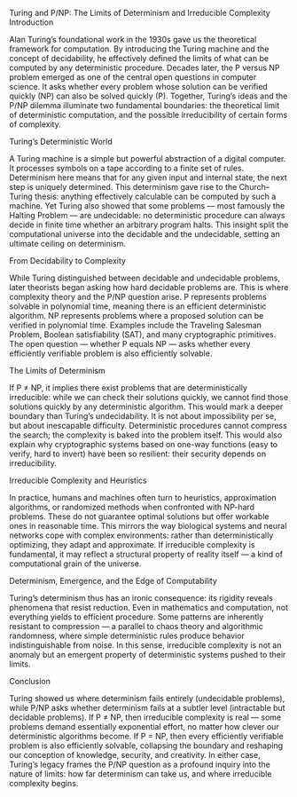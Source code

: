 Turing and P/NP: The Limits of Determinism and Irreducible Complexity
Introduction

Alan Turing’s foundational work in the 1930s gave us the theoretical framework for computation. By introducing the Turing machine and the concept of decidability, he effectively defined the limits of what can be computed by any deterministic procedure. Decades later, the P versus NP problem emerged as one of the central open questions in computer science. It asks whether every problem whose solution can be verified quickly (NP) can also be solved quickly (P). Together, Turing’s ideas and the P/NP dilemma illuminate two fundamental boundaries: the theoretical limit of deterministic computation, and the possible irreducibility of certain forms of complexity.

Turing’s Deterministic World

A Turing machine is a simple but powerful abstraction of a digital computer. It processes symbols on a tape according to a finite set of rules. Determinism here means that for any given input and internal state, the next step is uniquely determined. This determinism gave rise to the Church–Turing thesis: anything effectively calculable can be computed by such a machine. Yet Turing also showed that some problems — most famously the Halting Problem — are undecidable: no deterministic procedure can always decide in finite time whether an arbitrary program halts. This insight split the computational universe into the decidable and the undecidable, setting an ultimate ceiling on determinism.

From Decidability to Complexity

While Turing distinguished between decidable and undecidable problems, later theorists began asking how hard decidable problems are. This is where complexity theory and the P/NP question arise. P represents problems solvable in polynomial time, meaning there is an efficient deterministic algorithm. NP represents problems where a proposed solution can be verified in polynomial time. Examples include the Traveling Salesman Problem, Boolean satisfiability (SAT), and many cryptographic primitives. The open question — whether P equals NP — asks whether every efficiently verifiable problem is also efficiently solvable.

The Limits of Determinism

If P ≠ NP, it implies there exist problems that are deterministically irreducible: while we can check their solutions quickly, we cannot find those solutions quickly by any deterministic algorithm. This would mark a deeper boundary than Turing’s undecidability. It is not about impossibility per se, but about inescapable difficulty. Deterministic procedures cannot compress the search; the complexity is baked into the problem itself. This would also explain why cryptographic systems based on one-way functions (easy to verify, hard to invert) have been so resilient: their security depends on irreducibility.

Irreducible Complexity and Heuristics

In practice, humans and machines often turn to heuristics, approximation algorithms, or randomized methods when confronted with NP-hard problems. These do not guarantee optimal solutions but offer workable ones in reasonable time. This mirrors the way biological systems and neural networks cope with complex environments: rather than deterministically optimizing, they adapt and approximate. If irreducible complexity is fundamental, it may reflect a structural property of reality itself — a kind of computational grain of the universe.

Determinism, Emergence, and the Edge of Computability

Turing’s determinism thus has an ironic consequence: its rigidity reveals phenomena that resist reduction. Even in mathematics and computation, not everything yields to efficient procedure. Some patterns are inherently resistant to compression — a parallel to chaos theory and algorithmic randomness, where simple deterministic rules produce behavior indistinguishable from noise. In this sense, irreducible complexity is not an anomaly but an emergent property of deterministic systems pushed to their limits.

Conclusion

Turing showed us where determinism fails entirely (undecidable problems), while P/NP asks whether determinism fails at a subtler level (intractable but decidable problems). If P ≠ NP, then irreducible complexity is real — some problems demand essentially exponential effort, no matter how clever our deterministic algorithms become. If P = NP, then every efficiently verifiable problem is also efficiently solvable, collapsing the boundary and reshaping our conception of knowledge, security, and creativity. In either case, Turing’s legacy frames the P/NP question as a profound inquiry into the nature of limits: how far determinism can take us, and where irreducible complexity begins.